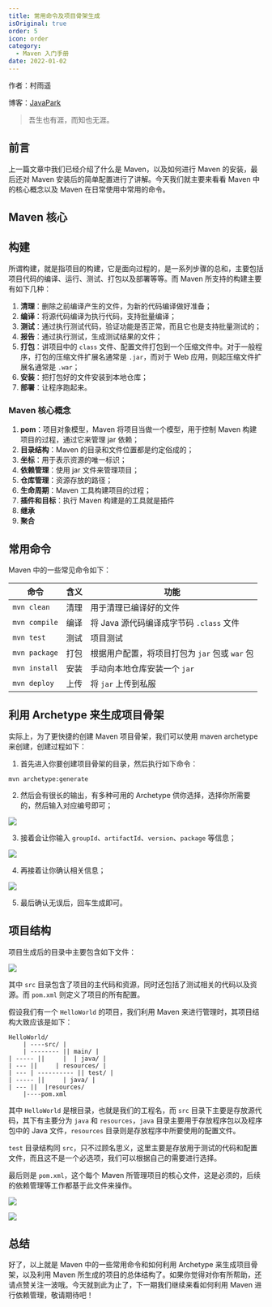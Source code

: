 ```yaml
---
title: 常用命令及项目骨架生成
isOriginal: true
order: 5
icon: order
category:
  - Maven 入门手册
date: 2022-01-02
---
```


作者：村雨遥

博客：[JavaPark](https://cunyu1943.github.io/JavaPark)

> 吾生也有涯，而知也无涯。

## 前言

上一篇文章中我们已经介绍了什么是 Maven，以及如何进行 Maven 的安装，最后还对 Maven 安装后的简单配置进行了讲解。今天我们就主要来看看 Maven 中的核心概念以及 Maven 在日常使用中常用的命令。

## Maven 核心

## 构建

所谓构建，就是指项目的构建，它是面向过程的，是一系列步骤的总和，主要包括项目代码的编译、运行、测试、打包以及部署等等。而 Maven 所支持的构建主要有如下几种：

1.  **清理**：删除之前编译产生的文件，为新的代码编译做好准备；
2.  **编译**：将源代码编译为执行代码，支持批量编译；
3.  **测试**：通过执行测试代码，验证功能是否正常，而且它也是支持批量测试的；
4.  **报告**：通过执行测试，生成测试结果的文件；
5.  **打包**：讲项目中的 `class` 文件、配置文件打包到一个压缩文件中。对于一般程序，打包的压缩文件扩展名通常是 `.jar`，而对于 Web 应用，则起压缩文件扩展名通常是 `.war`；
6.  **安装**：把打包好的文件安装到本地仓库；
7.  **部署**：让程序跑起来。

### Maven 核心概念

1.  **pom**：项目对象模型，Maven 将项目当做一个模型，用于控制 Maven 构建项目的过程，通过它来管理 jar 依赖；
2.  **目录结构**：Maven 的目录和文件位置都是约定俗成的；
3.  **坐标**：用于表示资源的唯一标识；
4.  **依赖管理**：使用 jar 文件来管理项目；
5.  **仓库管理**：资源存放的路径；
6.  **生命周期**：Maven 工具构建项目的过程；
7.  **插件和目标**：执行 Maven 构建是的工具就是插件
8.  **继承**
9.  **聚合**

## 常用命令

Maven 中的一些常见命令如下：

| 命令          | 含义 | 功能                                           |
| ------------- | ---- | ---------------------------------------------- |
| `mvn clean`   | 清理 | 用于清理已编译好的文件                         |
| `mvn compile` | 编译 | 将 Java 源代码编译成字节码 `.class` 文件       |
| `mvn test`    | 测试 | 项目测试                                       |
| `mvn package` | 打包 | 根据用户配置，将项目打包为 `jar` 包或 `war` 包 |
| `mvn install` | 安装 | 手动向本地仓库安装一个 `jar`                   |
| `mvn deploy`  | 上传 | 将 `jar` 上传到私服                            |

## 利用 Archetype 来生成项目骨架

实际上，为了更快捷的创建 Maven 项目骨架，我们可以使用 maven archetype 来创建，创建过程如下：

1.  首先进入你要创建项目骨架的目录，然后执行如下命令：

```shell
mvn archetype:generate
```

2.  然后会有很长的输出，有多种可用的 Archetype 供你选择，选择你所需要的，然后输入对应编号即可；

![](https://img-blog.csdnimg.cn/img_convert/d46f4cc09ab616cd9ce015c1c66c2ed6.png)

3.  接着会让你输入 `groupId`、`artifactId`、`version`、`package` 等信息；

![](https://img-blog.csdnimg.cn/4e7412c814e44f3b809f332f7aa4bddc.png)

4.  再接着让你确认相关信息；

![](https://img-blog.csdnimg.cn/1a9cceb094384ec09ac179bb2e7adc17.png)

5.  最后确认无误后，回车生成即可。

## 项目结构

项目生成后的目录中主要包含如下文件：

![](https://img-blog.csdnimg.cn/273f43dbaa504388b0e754ac8177bb78.png)

其中 `src` 目录包含了项目的主代码和资源，同时还包括了测试相关的代码以及资源。而 `pom.xml` 则定义了项目的所有配置。

假设我们有一个 `HelloWorld` 的项目，我们利用 Maven 来进行管理时，其项目结构大致应该是如下：

```
HelloWorld/
    | ----src/ |
    | -------- || main/ |
| ----- ||     |  | java/ |
| --- ||     | resources/ |
| --- | ---------- || test/ |
| ----- ||     | java/ |
| --- ||  |resources/
    |----pom.xml
```

其中 `HelloWorld` 是根目录，也就是我们的工程名，而 `src` 目录下主要是存放源代码，其下有主要分为 `java` 和 `resources`，`java` 目录主要用于存放程序包以及程序包中的 Java 文件，`resources` 目录则是存放程序中所要使用的配置文件。

`test` 目录结构同 `src`，只不过顾名思义，这里主要是存放用于测试的代码和配置文件，而且这不是一个必选项，我们可以根据自己的需要进行选择。

最后则是 `pom.xml`，这个每个 Maven 所管理项目的核心文件，这是必须的，后续的依赖管理等工作都基于此文件来操作。

![](https://img-blog.csdnimg.cn/img_convert/fd61e6ff18e94050c5ab4998cc1301af.png)

![](https://img-blog.csdnimg.cn/ab5e4ae829de4056bdc3689966cffb7d.png)

## 总结

好了，以上就是 Maven 中的一些常用命令和如何利用 Archetype 来生成项目骨架，以及利用 Maven 所生成的项目的总体结构了。如果你觉得对你有所帮助，还请点赞关注一波哦。今天就到此为止了，下一期我们继续来看如何利用 Maven 进行依赖管理，敬请期待吧！
